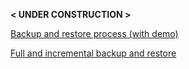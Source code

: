 
 **< UNDER CONSTRUCTION >**


[Backup and restore process (with demo)](https://www.cockroachlabs.com/docs/v20.1/backup-and-restore.html)

[Full and incremental backup and restore](https://www.cockroachlabs.com/docs/v20.1/backup-and-restore.html#full-and-incremental-backups)



